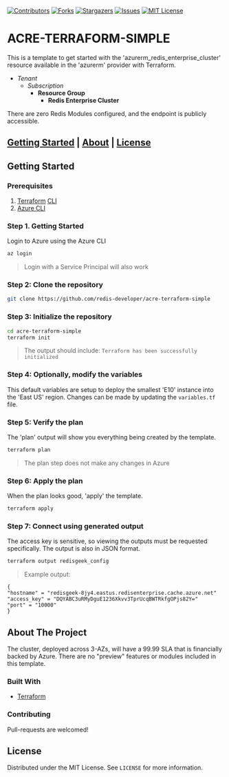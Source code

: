 [![Contributors][contributors-shield]][contributors-url]
[![Forks][forks-shield]][forks-url]
[![Stargazers][stars-shield]][stars-url]
[![Issues][issues-shield]][issues-url]
[![MIT License][license-shield]][license-url]

# ACRE-TERRAFORM-SIMPLE

This is a template to get started with the 'azurerm_redis_enterprise_cluster' resource available in the 'azurerm' provider with Terraform.

- _Tenant_
    - _Subscription_
        - **Resource Group**
            - **Redis Enterprise Cluster**

There are zero Redis Modules configured, and the endpoint is publicly accessible.

## [Getting Started](#getting-started) | [About](#about-the-project) | [License](#license)

## Getting Started

### Prerequisites

1.  [Terraform](https://terraform.io]) [CLI](https://terraform.io/downloads.html)
2.  [Azure CLI](https://docs.microsoft.com/en-us/cli/azure/install-azure-cli)

### Step 1. Getting Started

Login to Azure using the Azure CLI

```bash
az login
```
>Login with a Service Principal will also work


### Step 2: Clone the repository

```bash
git clone https://github.com/redis-developer/acre-terraform-simple
```


### Step 3: Initialize the repository

```bash
cd acre-terraform-simple
terraform init
```
>The output should include: ```Terraform has been successfully initialized```


### Step 4: Optionally, modify the variables

This default variables are setup to deploy the smallest 'E10' instance into the 'East US' region.
Changes can be made by updating the ```variables.tf``` file.


### Step 5: Verify the plan

The 'plan' output will show you everything being created by the template.

```bash
terraform plan
```
>The plan step does not make any changes in Azure

### Step 6: Apply the plan

When the plan looks good, 'apply' the template.

```bash
terraform apply
```

### Step 7: Connect using generated output

The access key is sensitive, so viewing the outputs must be requested specifically.
The output is also in JSON format.

```bash
terraform output redisgeek_config
```
> Example output:
```
{
"hostname" = "redisgeek-8jy4.eastus.redisenterprise.cache.azure.net"
"access_key" = "DQYABC3uRMyDguE1236Xkvv3TprUcqBWTRkfgOPjs82Y="
"port" = "10000"
}
```

## About The Project

The cluster, deployed across 3-AZs, will have a 99.99 SLA that is financially backed by Azure.
There are no "preview" features or modules included in this template.

### Built With

* [Terraform](https://terraform.io)

### Contributing

Pull-requests are welcomed!

## License

Distributed under the MIT License. See `LICENSE` for more information.

<!-- MARKDOWN LINKS & IMAGES -->
<!-- https://www.markdownguide.org/basic-syntax/#reference-style-links -->
[contributors-shield]: https://img.shields.io/github/contributors/redisgeek/acre-terraform-simple.svg?style=for-the-badge
[contributors-url]: https://github.com/redisgeek/acre-terraform-simple/graphs/contributors
[forks-shield]: https://img.shields.io/github/forks/redisgeek/acre-terraform-simple.svg?style=for-the-badge
[forks-url]: https://github.com/redisgeek/acre-terraform-simple/network/members
[stars-shield]: https://img.shields.io/github/stars/redisgeek/acre-terraform-simple.svg?style=for-the-badge
[stars-url]: https://github.com/redisgeek/acre-terraform-simple/stargazers
[issues-shield]: https://img.shields.io/github/issues/redisgeek/acre-terraform-simple.svg?style=for-the-badge
[issues-url]: https://github.com/redisgeek/acre-terraform-simple/issues
[license-shield]: https://img.shields.io/github/license/redisgeek/acre-terraform-simple.svg?style=for-the-badge
[license-url]: https://github.com/redisgeek/acre-terraform-simple/blob/master/LICENSE.txt